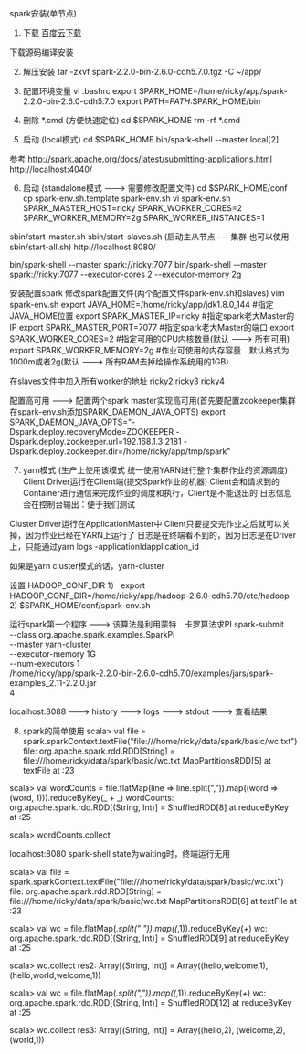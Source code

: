 spark安装(单节点)

1. 下载
[百度云下载](https://pan.baidu.com/s/1dFYaCM1)

下载源码编译安装

2. 解压安装
tar -zxvf spark-2.2.0-bin-2.6.0-cdh5.7.0.tgz -C ~/app/

3. 配置环境变量
vi .bashrc
export SPARK_HOME=/home/ricky/app/spark-2.2.0-bin-2.6.0-cdh5.7.0
export PATH=$PATH:$SPARK_HOME/bin

4. 删除 *.cmd (方便快速定位)
cd $SPARK_HOME
rm -rf *.cmd

5. 启动 (local模式)
cd $SPARK_HOME
bin/spark-shell --master local[2]

参考 http://spark.apache.org/docs/latest/submitting-applications.html
http://localhost:4040/

6. 启动 (standalone模式 ---> 需要修改配置文件)
cd $SPARK_HOME/conf
cp spark-env.sh.template spark-env.sh
vi spark-env.sh
SPARK_MASTER_HOST=ricky
SPARK_WORKER_CORES=2
SPARK_WORKER_MEMORY=2g
SPARK_WORKER_INSTANCES=1

sbin/start-master.sh sbin/start-slaves.sh (启动主从节点 --- 集群 也可以使用sbin/start-all.sh)
http://localhost:8080/

bin/spark-shell --master spark://ricky:7077
bin/spark-shell --master spark://ricky:7077 --executor-cores 2 --executor-memory 2g

安装配置spark 修改spark配置文件(两个配置文件spark-env.sh和slaves)
vim spark-env.sh
export JAVA_HOME=/home/ricky/app/jdk1.8.0_144 #指定JAVA_HOME位置
export SPARK_MASTER_IP=ricky #指定spark老大Master的IP
export SPARK_MASTER_PORT=7077 #指定spark老大Master的端口
export SPARK_WORKER_CORES=2 #指定可用的CPU内核数量(默认 ---> 所有可用)
export SPARK_WORKER_MEMORY=2g #作业可使用的内存容量　默认格式为1000m或者2g(默认 ---> 所有RAM去掉给操作系统用的1GB)

在slaves文件中加入所有worker的地址
ricky2
ricky3
ricky4

配置高可用 ---> 配置两个spark master实现高可用(首先要配置zookeeper集群 在spark-env.sh添加SPARK_DAEMON_JAVA_OPTS)
export SPARK_DAEMON_JAVA_OPTS="-Dspark.deploy.recoveryMode=ZOOKEEPER -Dspark.deploy.zookeeper.url=192.168.1.3:2181 -Dspark.deploy.zookeeper.dir=/home/ricky/app/tmp/spark"

7. yarn模式 (生产上使用该模式 统一使用YARN进行整个集群作业的资源调度)
Client
Driver运行在Client端(提交Spark作业的机器)
Client会和请求到的Container进行通信来完成作业的调度和执行，Client是不能退出的
日志信息会在控制台输出：便于我们测试

Cluster
Driver运行在ApplicationMaster中
Client只要提交完作业之后就可以关掉，因为作业已经在YARN上运行了
日志是在终端看不到的，因为日志是在Driver上，只能通过yarn logs -applicationIdapplication_id

如果是yarn cluster模式的话，yarn-cluster

设置 HADOOP_CONF_DIR
1） export HADOOP_CONF_DIR=/home/ricky/app/hadoop-2.6.0-cdh5.7.0/etc/hadoop
2) $SPARK_HOME/conf/spark-env.sh

运行spark第一个程序 ---> 该算法是利用蒙特　卡罗算法求PI
spark-submit \
--class org.apache.spark.examples.SparkPi \
--master yarn-cluster \
--executor-memory 1G \
--num-executors 1 \
/home/ricky/app/spark-2.2.0-bin-2.6.0-cdh5.7.0/examples/jars/spark-examples_2.11-2.2.0.jar \
4

localhost:8088 ---> history ---> logs ---> stdout ---> 查看结果

8. spark的简单使用
scala> val file = spark.sparkContext.textFile("file:///home/ricky/data/spark/basic/wc.txt")
file: org.apache.spark.rdd.RDD[String] = file:///home/ricky/data/spark/basic/wc.txt MapPartitionsRDD[5] at textFile at <console>:23

scala> val wordCounts = file.flatMap(line => line.split(",")).map((word => (word, 1))).reduceByKey(_ + _)
wordCounts: org.apache.spark.rdd.RDD[(String, Int)] = ShuffledRDD[8] at reduceByKey at <console>:25

scala> wordCounts.collect

localhost:8080 spark-shell state为waiting时，终端运行无用

scala> val file = spark.sparkContext.textFile("file:///home/ricky/data/spark/basic/wc.txt")
file: org.apache.spark.rdd.RDD[String] = file:///home/ricky/data/spark/basic/wc.txt MapPartitionsRDD[6] at textFile at <console>:23

scala> val wc = file.flatMap(_.split(" ")).map((_,1)).reduceByKey(_+_)
wc: org.apache.spark.rdd.RDD[(String, Int)] = ShuffledRDD[9] at reduceByKey at <console>:25

scala> wc.collect
res2: Array[(String, Int)] = Array((hello,welcome,1), (hello,world,welcome,1))

scala> val wc = file.flatMap(_.split(",")).map((_,1)).reduceByKey(_+_)
wc: org.apache.spark.rdd.RDD[(String, Int)] = ShuffledRDD[12] at reduceByKey at <console>:25

scala> wc.collect
res3: Array[(String, Int)] = Array((hello,2), (welcome,2), (world,1))

